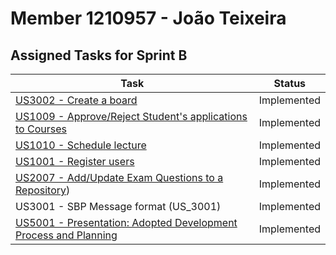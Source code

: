 # Member 1210957 - João Teixeira

## Assigned Tasks for Sprint B

| Task                                                                                    | Status      |
| --------------------------------------------------------------------------------------- | ----------- |
| [US3002 - Create a board](us_3002/README.md)                                            | Implemented |
| [US1009 - Approve/Reject Student's applications to Courses](us_1009/README.md)          | Implemented |
| [US1010 - Schedule lecture](us_1010/README.md)                                          | Implemented |
| [US1001 - Register users](us_1001/README.md)                                            | Implemented |
| [US2007 - Add/Update Exam Questions to a Repository](us_2007/README.md))                | Implemented |
| US3001 - SBP Message format (US_3001)                                                   | Implemented |
| [US5001 - Presentation: Adopted Development Process and Planning](../presentation.pptx) | Implemented |
